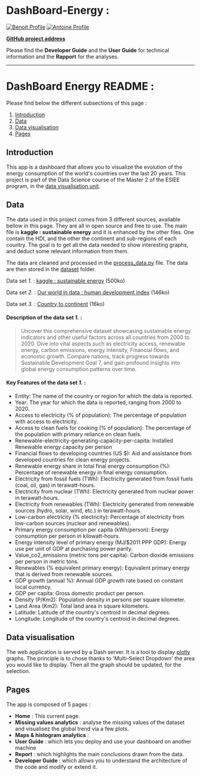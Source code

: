 # DashBoard-Energy : 
[![Benoit Profile](https://img.shields.io/badge/Made%20with-Benoit%20Marchadier-brightgreen)](https://github.com/bebe0106)
[![Antoine Profile](https://img.shields.io/badge/Made%20with-Antoine%20Aubert-blue)](https://github.com/Aubert-Antoine)


<u>**[GitHub project address](https://github.com/Projet-ESIEE/DashBoard-Energy)**</u>

Please find the **Developer Guide** and the **User Guide** for technical information and the **Rapport** for the analyses.

---

# DashBoard Energy README :
Please find below the different subsections of this page :

1. [Introduction](#introduction)
2. [Data](#data)
3. [Data visualisation](#data-visualisation)
4. [Pages](#pages)


## Introduction 
This app is a dashboard that allows you to visualize the evolution of the energy consumption of the world's countries over the last 20 years. 
This project is part of the Data Science course of the Master 2 of the ESIEE program, in the [data visualisation unit](https://perso.esiee.fr/~courivad/DSIA4101A/).

## Data
The data used in this project comes from 3 different sources, available bellow in this page. They are all in open source and free to use.
The main file is **kaggle : sustainable energy** and it is enhanced by the other files. One contain the HDI, and the other the continent and sub-regions of each country. 
The goal is to get all the data needed to show interesting graphs, and deduct some relevant information from them.

The data are cleaned and processed in the [process_data.py]() file. The data are then stored in the [dataset]() folder.

Data set *1.* : [kaggle : sustainable energy](https://www.kaggle.com/datasets/anshtanwar/global-data-on-sustainable-energy) (500ko)

Data set *2.* : [Our world in data : human development index](https://ourworldindata.org/human-development-index) (146ko)

Data set *3.* : [Country to continent](https://www.kaggle.com/datasets/statchaitya/country-to-continent/data) (16ko)

#### Description of the data set *1.* :
> Uncover this comprehensive dataset showcasing sustainable energy indicators and other useful factors 
> across all countries from 2000 to 2020. Dive into vital aspects such as electricity access, renewable energy, 
> carbon emissions, energy intensity, Financial flows, and economic growth. Compare nations, track progress 
> towards Sustainable Development Goal 7, and gain profound insights into global energy consumption patterns 
> over time.


#### Key Features of the data set *1.* : 
* Entity: The name of the country or region for which the data is reported.
* Year: The year for which the data is reported, ranging from 2000 to 2020.
* Access to electricity (% of population): The percentage of population with access to electricity.
* Access to clean fuels for cooking (% of population): The percentage of the population with primary reliance on clean fuels.
* Renewable-electricity-generating-capacity-per-capita: Installed Renewable energy capacity per person
* Financial flows to developing countries (US $): Aid and assistance from developed countries for clean energy projects.
* Renewable energy share in total final energy consumption (%): Percentage of renewable energy in final energy consumption.
* Electricity from fossil fuels (TWh): Electricity generated from fossil fuels (coal, oil, gas) in terawatt-hours.
* Electricity from nuclear (TWh): Electricity generated from nuclear power in terawatt-hours.
* Electricity from renewables (TWh): Electricity generated from renewable sources (hydro, solar, wind, etc.) in terawatt-hours.
* Low-carbon electricity (% electricity): Percentage of electricity from low-carbon sources (nuclear and renewables).
* Primary energy consumption per capita (kWh/person): Energy consumption per person in kilowatt-hours.
* Energy intensity level of primary energy (MJ/$2011 PPP GDP): Energy use per unit of GDP at purchasing power parity.
* Value_co2_emissions (metric tons per capita): Carbon dioxide emissions per person in metric tons.
* Renewables (% equivalent primary energy): Equivalent primary energy that is derived from renewable sources.
* GDP growth (annual %): Annual GDP growth rate based on constant local currency.
* GDP per capita: Gross domestic product per person.
* Density (P/Km2): Population density in persons per square kilometer.
* Land Area (Km2): Total land area in square kilometers.
* Latitude: Latitude of the country's centroid in decimal degrees.
* Longitude: Longitude of the country's centroid in decimal degrees.


## Data visualisation
The web application is served by a Dash server. It is a tool to display [plotly](https://plotly/python.com) graphs. 
The principle is to chose thanks to 'Multi-Select Dropdown' the area you would like to display. 
Then all the graph should be updated, for the selection. 

## Pages
The app is composed of 5 pages :
- **Home** : This current page.
- **Missing values analytics** : analyse the missing values of the dataset and visualisez the global trend via a few plots. 
- **Maps & histogram analytics** : 
- **User Guide** : which lets you deploy and use your dashboard on another machine
- **Report** : which highlights the main conclusions drawn from the data.
- **Developer Guide** : which allows you to understand the architecture of the code and modify or extend it.

